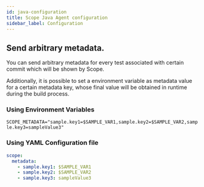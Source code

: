 ```yaml
---
id: java-configuration
title: Scope Java Agent configuration
sidebar_label: Configuration
---
```


## Send arbitrary metadata.

You can send arbitrary metadata for every test associated with certain commit which will be shown by Scope.

Additionally, it is possible to set a environment variable as metadata value for a certain metadata key, whose final value will be obtained in runtime during the build process.

### Using Environment Variables

`SCOPE_METADATA="sample.key1=$SAMPLE_VAR1,sample.key2=$SAMPLE_VAR2,sample.key3=sampleValue3"`

### Using YAML Configuration file

```yaml
scope:
  metadata:
    - sample.key1: $SAMPLE_VAR1
    - sample.key2: $SAMPLE_VAR2
    - sample.key3: sampleValue3
```